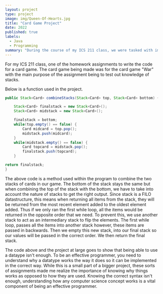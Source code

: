 ```yaml
---
layout: project
type: project
image: img/Queen-Of-Hearts.jpg
title: "Card Game Project"
date: 2022
published: true
labels:
  - Java
  - Programming
summary: "During the course of my ICS 211 class, we were tasked with implementing a version of the card game War using Java."
---
```



For my ICS 211 class, one of the homework assignments to write the code for a card game. The card game being made was for the card game "War" with the main purpose of the assignment being to test out knowledge of stacks.

Below is a function used in the project.

```java
public Stack<Card> combineStacks(Stack<Card> top, Stack<Card> bottom) {

    Stack<Card> finalstack = new Stack<Card>();
    Stack<Card> midstack = new Stack<Card>();

    finalstack = bottom;
    while(top.empty() == false) {
        Card midcard = top.pop();
        midstack.push(midcard);
    }
    while(midstack.empty() == false) {
        Card topcard = midstack.pop();
        finalstack.push(topcard);
    }

return finalstack;
}
```

The above code is a method used within the program to combine the two stacks of cards in our game. The bottom of the stack stays the same but when combining the top of the stack with the bottom, we have to take into account the nature of stacks to get the right output. Since stack is a FILO datastructure, this means when returning all items from the stack, they will be returned from the most recent element added to the oldest element added. Thus if we only ran the first while loop, all the items would be returned in the opposite order that we need. To prevent this, we use another stack to act as an intermediary stack to flip the elements. The first while loop, passes all the items into another stack however, these items are passed in backwards. Then we empty this new stack, into our final stack so our values will be passed in the correct order. We then return the final stack.

The code above and the project at large goes to show that being able to use a dataype isn't enough. To be an effective programmer, you need to understand why a datatype works the way it does so it can be implemented in the correct way. While this is a small part of a bigger project, these sorts of assignments made me realize the importance of knowing why things works as opposed to how they are used. Knowing the correct syntax isn't enough, understanding how any computer science concept works is a vital component of being an effective programmer.


